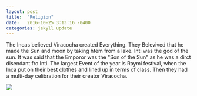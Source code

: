 ```yaml
---
layout: post
title:  "Religion"
date:   2016-10-25 3:13:16 -0400
categories: jekyll update
---
```

The Incas believed Viracocha created Everything. They Belevived that he made the Sun and moon by taking htem from a lake. Inti was the god of the sun. It was said that the Emporor was the "Son of the Sun" as he was a dirct disendant fro Inti. The largest Event of the year is Raymi festival, when the Inca put on their best clothes and lined up in terms of class. Then they had a multi-day celibration for their creator Viracocha. 
  <html>
    <body> 
        <img src="http://www.amazingperu.com/images/tours/inca_festival_of_the_sun.jpg"/>
    </body>
  </html>
